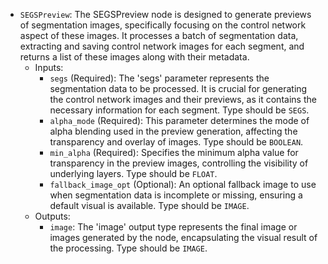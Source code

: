 - `SEGSPreview`: The SEGSPreview node is designed to generate previews of segmentation images, specifically focusing on the control network aspect of these images. It processes a batch of segmentation data, extracting and saving control network images for each segment, and returns a list of these images along with their metadata.
    - Inputs:
        - `segs` (Required): The 'segs' parameter represents the segmentation data to be processed. It is crucial for generating the control network images and their previews, as it contains the necessary information for each segment. Type should be `SEGS`.
        - `alpha_mode` (Required): This parameter determines the mode of alpha blending used in the preview generation, affecting the transparency and overlay of images. Type should be `BOOLEAN`.
        - `min_alpha` (Required): Specifies the minimum alpha value for transparency in the preview images, controlling the visibility of underlying layers. Type should be `FLOAT`.
        - `fallback_image_opt` (Optional): An optional fallback image to use when segmentation data is incomplete or missing, ensuring a default visual is available. Type should be `IMAGE`.
    - Outputs:
        - `image`: The 'image' output type represents the final image or images generated by the node, encapsulating the visual result of the processing. Type should be `IMAGE`.
